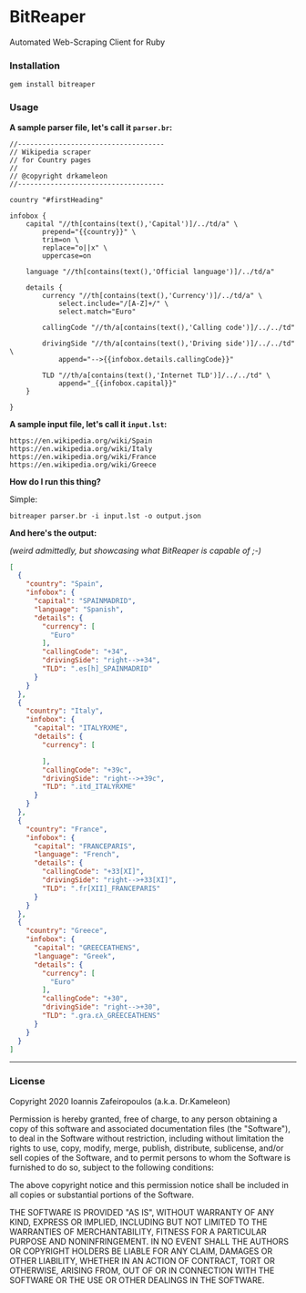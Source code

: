 # BitReaper
Automated Web-Scraping Client for Ruby

### Installation

```gem install bitreaper```

### Usage

**A sample parser file, let's call it `parser.br`:**

```sdl
//------------------------------------
// Wikipedia scraper
// for Country pages
//
// @copyright drkameleon
//------------------------------------

country "#firstHeading"

infobox {
    capital "//th[contains(text(),'Capital')]/../td/a" \
        prepend="{{country}}" \
        trim=on \
        replace="o||x" \
        uppercase=on 

    language "//th[contains(text(),'Official language')]/../td/a"

    details {
        currency "//th[contains(text(),'Currency')]/../td/a" \
            select.include="/[A-Z]+/" \
            select.match="Euro"

        callingCode "//th/a[contains(text(),'Calling code')]/../../td"

        drivingSide "//th/a[contains(text(),'Driving side')]/../../td" \
            append="-->{{infobox.details.callingCode}}"

        TLD "//th/a[contains(text(),'Internet TLD')]/../../td" \
            append="_{{infobox.capital}}"
    }

}
```

**A sample input file, let's call it `input.lst`:**

```
https://en.wikipedia.org/wiki/Spain
https://en.wikipedia.org/wiki/Italy
https://en.wikipedia.org/wiki/France
https://en.wikipedia.org/wiki/Greece
```

**How do I run this thing?**

Simple:

```bitreaper parser.br -i input.lst -o output.json```

**And here's the output:**

*(weird admittedly, but showcasing what BitReaper is capable of ;-)*

```json
[
  {
    "country": "Spain",
    "infobox": {
      "capital": "SPAINMADRID",
      "language": "Spanish",
      "details": {
        "currency": [
          "Euro"
        ],
        "callingCode": "+34",
        "drivingSide": "right-->+34",
        "TLD": ".es[h]_SPAINMADRID"
      }
    }
  },
  {
    "country": "Italy",
    "infobox": {
      "capital": "ITALYRXME",
      "details": {
        "currency": [

        ],
        "callingCode": "+39c",
        "drivingSide": "right-->+39c",
        "TLD": ".itd_ITALYRXME"
      }
    }
  },
  {
    "country": "France",
    "infobox": {
      "capital": "FRANCEPARIS",
      "language": "French",
      "details": {
        "callingCode": "+33[XI]",
        "drivingSide": "right-->+33[XI]",
        "TLD": ".fr[XII]_FRANCEPARIS"
      }
    }
  },
  {
    "country": "Greece",
    "infobox": {
      "capital": "GREECEATHENS",
      "language": "Greek",
      "details": {
        "currency": [
          "Euro"
        ],
        "callingCode": "+30",
        "drivingSide": "right-->+30",
        "TLD": ".gra.ελ_GREECEATHENS"
      }
    }
  }
]
```

----

### License

Copyright 2020 Ioannis Zafeiropoulos (a.k.a. Dr.Kameleon)

Permission is hereby granted, free of charge, to any person obtaining a copy of this software and associated documentation files (the "Software"), to deal in the Software without restriction, including without limitation the rights to use, copy, modify, merge, publish, distribute, sublicense, and/or sell copies of the Software, and to permit persons to whom the Software is furnished to do so, subject to the following conditions:

The above copyright notice and this permission notice shall be included in all copies or substantial portions of the Software.

THE SOFTWARE IS PROVIDED "AS IS", WITHOUT WARRANTY OF ANY KIND, EXPRESS OR IMPLIED, INCLUDING BUT NOT LIMITED TO THE WARRANTIES OF MERCHANTABILITY, FITNESS FOR A PARTICULAR PURPOSE AND NONINFRINGEMENT. IN NO EVENT SHALL THE AUTHORS OR COPYRIGHT HOLDERS BE LIABLE FOR ANY CLAIM, DAMAGES OR OTHER LIABILITY, WHETHER IN AN ACTION OF CONTRACT, TORT OR OTHERWISE, ARISING FROM, OUT OF OR IN CONNECTION WITH THE SOFTWARE OR THE USE OR OTHER DEALINGS IN THE SOFTWARE.
